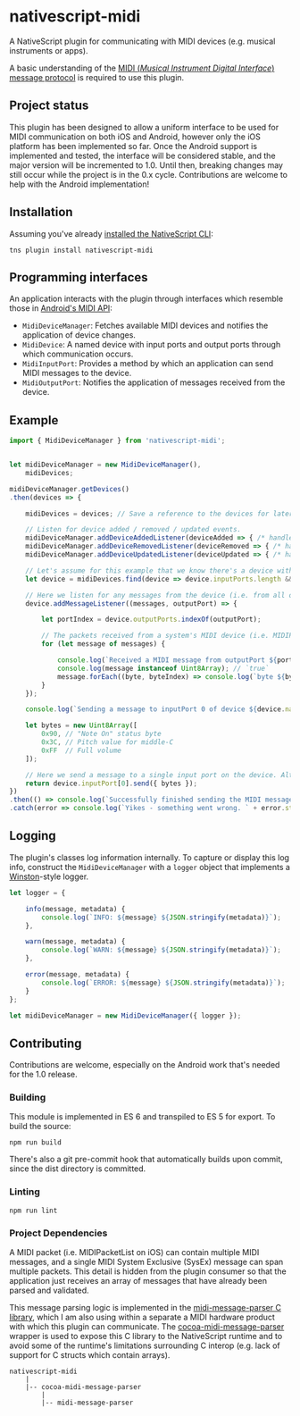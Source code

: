 # nativescript-midi

A NativeScript plugin for communicating with MIDI devices (e.g. musical instruments or apps).

A basic understanding of the [MIDI (*Musical Instrument Digital Interface*) message protocol](http://www.gweep.net/~prefect/eng/reference/protocol/midispec.html) is required to use this plugin.

## Project status

This plugin has been designed to allow a uniform interface to be used for MIDI communication on both iOS and Android, however only the iOS platform has been implemented so far. Once the Android support is implemented and tested, the interface will be considered stable, and the major version will be incremented to 1.0. Until then, breaking changes may still occur while the project is in the 0.x cycle. Contributions are welcome to help with the Android implementation!

## Installation

Assuming you've already [installed the NativeScript CLI](http://docs.nativescript.org/start/quick-setup):

```
tns plugin install nativescript-midi
```

## Programming interfaces

An application interacts with the plugin through interfaces which resemble those in [Android's MIDI API](https://developer.android.com/reference/android/media/midi/package-summary.html):

- `MidiDeviceManager`: Fetches available MIDI devices and notifies the application of device changes.
- `MidiDevice`: A named device with input ports and output ports through which communication occurs.
- `MidiInputPort`: Provides a method by which an application can send MIDI messages to the device.
- `MidiOutputPort`: Notifies the application of messages received from the device.

## Example

```js
import { MidiDeviceManager } from 'nativescript-midi';


let midiDeviceManager = new MidiDeviceManager(),
    midiDevices;

midiDeviceManager.getDevices()
.then(devices => {

    midiDevices = devices; // Save a reference to the devices for later use in the app.

    // Listen for device added / removed / updated events.
    midiDeviceManager.addDeviceAddedListener(deviceAdded => { /* handle added device */ });
    midiDeviceManager.addDeviceRemovedListener(deviceRemoved => { /* handle removed device */ });
    midiDeviceManager.addDeviceUpdatedListener(deviceUpdated => { /* handle updated device (e.g. ports changed) */ });

    // Let's assume for this example that we know there's a device with at least one input port and one output port.
    let device = midiDevices.find(device => device.inputPorts.length && device.outputPorts.length);

    // Here we listen for any messages from the device (i.e. from all outputPorts), but alternatively, you can listen for messages on just a single port with `device.outputPorts[i].addMessageListener()`
    device.addMessageListener((messages, outputPort) => {

        let portIndex = device.outputPorts.indexOf(outputPort);

        // The packets received from a system's MIDI device (i.e. MIDIPacketList on iOS) are automatically parsed into discrete messages for you 👍.
        for (let message of messages) {

            console.log(`Received a MIDI message from outputPort ${portIndex} of device ${device.name}:`);
            console.log(message instanceof Uint8Array); // `true`
            message.forEach((byte, byteIndex) => console.log(`byte ${byteIndex}: ${byte}`));
        }
    });

    console.log(`Sending a message to inputPort 0 of device ${device.name} to play middle-C...`);

    let bytes = new Uint8Array([
        0x90, // "Note On" status byte
        0x3C, // Pitch value for middle-C
        0xFF  // Full volume
    ]);

    // Here we send a message to a single input port on the device. Alternatively, you can send the message to *all* of the device's input ports with `device.send()`.
    return device.inputPort[0].send({ bytes });
})
.then(() => console.log(`Successfully finished sending the MIDI message 🎵`))
.catch(error => console.log(`Yikes - something went wrong. ` + error.stack));
```

## Logging

The plugin's classes log information internally. To capture or display this log info, construct the `MidiDeviceManager` with a `logger` object that implements a [Winston](https://github.com/winstonjs/winston)-style logger.

```js
let logger = {

    info(message, metadata) {
        console.log(`INFO: ${message} ${JSON.stringify(metadata)}`);
    },

    warn(message, metadata) {
        console.log(`WARN: ${message} ${JSON.stringify(metadata)}`);
    },

    error(message, metadata) {
        console.log(`ERROR: ${message} ${JSON.stringify(metadata)}`);
    }
};

let midiDeviceManager = new MidiDeviceManager({ logger });
```

## Contributing

Contributions are welcome, especially on the Android work that's needed for the 1.0 release.

### Building

This module is implemented in ES 6 and transpiled to ES 5 for export. To build the source:

```
npm run build
```

There's also a git pre-commit hook that automatically builds upon commit, since the dist directory is committed.

### Linting

```
npm run lint
```

### Project Dependencies

A MIDI packet (i.e. MIDIPacketList on iOS) can contain multiple MIDI messages, and a single MIDI System Exclusive (SysEx) message can span multiple packets. This detail is hidden from the plugin consumer so that the application just receives an array of messages that have already been parsed and validated.

This message parsing logic is implemented in the [midi-message-parser C library](https://github.com/BinaryNate/midi-message-parser), which I am also using within a separate a MIDI hardware product with which this plugin can communicate. The [cocoa-midi-message-parser](https://github.com/BinaryNate/cocoa-midi-message-parser) wrapper is used to expose this C library to the NativeScript runtime and to avoid some of the runtime's limitations surrounding C interop (e.g. lack of support for C structs which contain arrays).

```
nativescript-midi
    |
    |-- cocoa-midi-message-parser
        |
        |-- midi-message-parser
```
